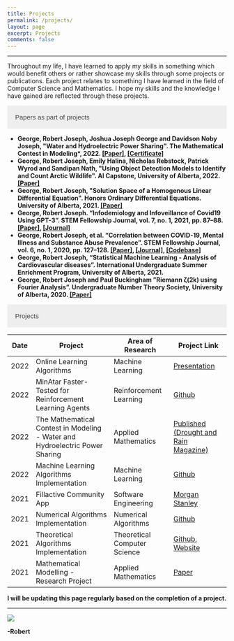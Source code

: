 ```yaml
---
title: Projects
permalink: /projects/
layout: page
excerpt: Projects
comments: false
---
```

<p style="text-align:justify; hyphens: auto;" hspace="30">
<hr>Throughout my life, I have learned to apply my skills in something which would benefit others or rather showcase my skills through some projects or publications. Each project relates to something I have learned in the field of Computer Science and Mathematics. I hope my skills and the knowledge I have gained are reflected through these projects.
</p>

<html>
<head>
<style>
.collapsible {
  background-color: #eee;
  color: #444;
  cursor: pointer;
  padding: 18px;
  width: 100%;
  border: none;
  text-align: left;
  outline: transparent;
  font-size: 15px;
  transition: background-color 0.1s;
}

.active, .collapsible:hover {
  background-color: transparent;
  outline: transparent;
  color: blue;
}

.content {
  padding: 0 18px;
  display: none;
  overflow: hidden;
  outline: transparent;
  background-color: #f9f9f9;
}

.tg  {border-collapse:collapse;border-spacing:0;}

.tg td{border-color:black;border-style:solid;border-width:1px;font-family:Arial, sans-serif;font-size:14px;
  overflow:hidden;padding:10px 5px;word-break:normal;}

.tg th{border-color:black;border-style:solid;border-width:1px;font-family:Arial, sans-serif;font-size:14px;
  font-weight:normal;overflow:hidden;padding:10px 5px;word-break:normal;}
  
.tg .tg-0pky{border-color:inherit;text-align:left;vertical-align:top}

</style>
</head>
<body>

<button class="collapsible">Papers as part of projects</button>
<div class="content">
  <ul>
    <li><strong>George, Robert Joseph<strong>, Joshua Joseph George and Davidson Noby Joseph, "Water and Hydroelectric Power Sharing". The Mathematical Contest in Modeling*, 2022. <a href="https://www.robertj1.com/assets/pdf/MCM-2022.pdf">[Paper]</a>, <a href="https://www.robertj1.com/assets/pdf/MCM_Certificate.pdf">[Certificate]</a></li>
    <li><strong>George, Robert Joseph<strong>, Emily Halina, Nicholas Rebstock, Patrick Wyrod and Sandipan Nath, "Using Object Detection Models to Identify and Count Arctic Wildlife". AI Capstone, University of Alberta, 2022. <a href="https://www.robertj1.com/assets/pdf/RG-T2-NEPPER-final-version.pdf">[Paper]</a></li>
    <li><strong>George, Robert Joseph<strong>, "Solution Space of a Homogenous Linear Differential Equation". Honors Ordinary Differential Equations. University of Alberta, 2021. <a href="https://www.robertj1.com/assets/pdf/Research.pdf">[Paper]</a></li>
    <li><strong>George, Robert Joseph<strong>. “Infodemiology and Infoveillance of Covid19 Using GPT-3”. STEM Fellowship Journal, vol. 7, no. 1, 2021, pp. 87–88. <a href="https://www.robertj1.com/assets/pdf/stem-2021.pdf">[Paper]</a>, <a href="https://doi.org/10.17975/sfj-2021-003">[Journal]</a></li>
    <li><strong>George, Robert Joseph<strong>, et al. “Correlation between COVID-19, Mental Illness and Substance Abuse Prevalence”. STEM Fellowship Journal, vol. 6, no. 1, 2020, pp. 127–128. <a href="https://www.robertj1.com/assets/pdf/stem-2020.pdf">[Paper]</a>, <a href="https://doi.org/10.17975/sfj-2020-004">[Journal]</a>, <a href="https://gist.github.com/Robertboy18/2168d899ea5cb0732d4290bbba1ca515#file-big-data-science-2020-ipynb">[Codebase]</a></li>
    <li><strong>George, Robert Joseph<strong>, “Statistical Machine Learning - Analysis of Cardiovascular diseases”. International Undergraduate Summer Enrichment Program, University of Alberta, 2021.</li>
    <li><strong>George, Robert Joseph<strong> and Paul Buckingham ”Riemann ζ(2k) using Fourier Analysis”. Undergraduate Number Theory Society, University of Alberta, 2020. <a href="https://www.robertj1.com/assets/pdf/fourier.pdf">[Paper]</a></li>
  </ul>
</div>

<button class="collapsible">Projects</button>
<div class="content">
<table class="tg">
<thead>
  <tr>
    <th class="tg-0pky">Date</th>
    <th class="tg-0pky">Project </th>
    <th class="tg-0pky">Area of Research</th>
    <th class="tg-0pky">Project Link</th>
  </tr>
</thead>
    <tr>
    <td class="tg-0pky">2022</td>
    <td class="tg-0pky">Online Learning Algorithms</td>
    <td class="tg-0pky">Machine Learning</td>
    <td class="tg-0pky"><a href="https://www.robertj1.com/assets/pdf/math436.pdf">Presentation</a></td>
    </tr> 
    <tr>
    <td class="tg-0pky">2022</td>
    <td class="tg-0pky">MinAtar Faster- Tested for Reinforcement Learning Agents</td>
    <td class="tg-0pky">Reinforcement Learning</td>
    <td class="tg-0pky"><a href="https://github.com/Robertboy18/MinAtar-Faster">Github</a></td>
    </tr> 
    <tr>
    <td class="tg-0pky">2022</td>
    <td class="tg-0pky">The Mathematical Contest in Modeling - Water and Hydroelectric Power Sharing</td>
    <td class="tg-0pky">Applied Mathematics</td>
    <td class="tg-0pky"><a href="https://www.robertj1.com/assets/pdf/MCM-2022.pdf" target="_blank" rel="noopener noreferrer">Published (Drought and Rain Magazine)</a></td>
    </tr>
    <tr>
    <td class="tg-0pky">2022</td>
    <td class="tg-0pky">Machine Learning Algorithms Implementation</td>
    <td class="tg-0pky">Machine Learning</td>
    <td class="tg-0pky"><a href="https://github.com/Robertboy18/Machine-Learning-Algorithms-Implementation" target="_blank" rel="noopener noreferrer">Github</a></td>
    </tr>
      <tr>
    <td class="tg-0pky">2021</td>
    <td class="tg-0pky">Fillactive Community App</td>
    <td class="tg-0pky">Software Engineering</td>
    <td class="tg-0pky"><a href="https://www.businesswire.com/news/home/20210922005727/en/Morgan-Stanley-Code-to-Give-Hackathon-Provides-Montreal-Nonprofits-DESTA-Fillactive-and-La-Tabl%C3%A9e-des-Chefs-with-Technology-Solutions-to-Drive-their-Essential-Community-Work" target="_blank" rel="noopener noreferrer">Morgan Stanley</a></td>
    </tr>
    <tr>
    <td class="tg-0pky">2021</td>
    <td class="tg-0pky">Numerical Algorithms Implementation</td>
    <td class="tg-0pky">Numerical Algorithms</td>
    <td class="tg-0pky"><a href="https://github.com/Robertboy18/Numerical-Algorithms-Implementation" target="_blank" rel="noopener noreferrer">Github</a></td>
    </tr>
    <tr>
    <td class="tg-0pky">2021</td>
    <td class="tg-0pky">Theoretical Algorithms Implementation</td>
    <td class="tg-0pky">Theoretical Computer Science</td>
    <td class="tg-0pky"><a href="https://github.com/Robertboy18/Theoretical-Algorithms-Implementation" target="_blank" rel="noopener noreferrer">Github</a>, <a href="https://clrs-algorithms.streamlit.app/">Website</a></td>
    </tr>
    <tr>
    <td class="tg-0pky">2021</td>
    <td class="tg-0pky">Mathematical Modelling - Research Project</td>
    <td class="tg-0pky">Applied Mathematics</td>
    <td class="tg-0pky"><a href="https://www.robertj1.com/assets/pdf/math373.pdf" target="_blank" rel="noopener noreferrer">Paper</a></td>
    </tr>
</table>
</div>

</body>
</html>

<script>
var coll = document.getElementsByClassName("collapsible");
var i;

for (i = 0; i < coll.length; i++) {
  coll[i].addEventListener("click", function() {
    this.classList.toggle("active");
    var content = this.nextElementSibling;
    if (content.style.display === "block") {
      content.style.display = "none";
    } else {
      content.style.display = "block";
    }
  });
}
</script>


I will be updating this page regularly based on the completion of a project.
<hr>
<img src = "https://www.lovethispic.com/uploaded_images/38369-Heiligenblut-Austria.jpg">

-Robert
